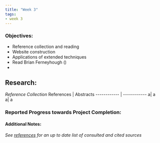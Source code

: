 ```yaml
---
title: "Week 3"
tags:
- week 3
---
```


### Objectives: 
- Reference collection and reading
- Website construction
- Applications of extended techniques
- Read Brian Ferneyhough ()
- 


## Research:
_Reference Collection_
References | Abstracts
------------ | ------------
a| a
a| a




### Reported Progress towards Project Completion:


#### Additional Notes:

*See [references](/notes/vault/references.md) for an up to date list of consulted and cited sources*

